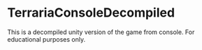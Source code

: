 # TerrariaConsoleDecompiled
This is a decompiled unity version of the game from console. For educational purposes only.
